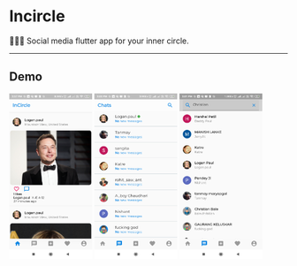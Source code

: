 # Incircle

👩‍👧‍👦 Social media flutter app for your inner circle.

---

## Demo

<p float="left">
  <img src="https://github.com/prashantchanne12/InCircle/blob/master/images/1.png" width="150" />
  <img src="https://github.com/prashantchanne12/InCircle/blob/master/images/2.png" width="150" />
  <img src="https://github.com/prashantchanne12/InCircle/blob/master/images/3.png" width="150" />
</p>

